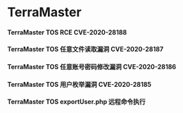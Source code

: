 # TerraMaster

#### TerraMaster TOS RCE CVE-2020-28188

#### TerraMaster TOS 任意文件读取漏洞 CVE-2020-28187

#### TerraMaster TOS 任意账号密码修改漏洞 CVE-2020-28186

#### TerraMaster TOS 用户枚举漏洞 CVE-2020-28185

#### TerraMaster TOS exportUser.php 远程命令执行





